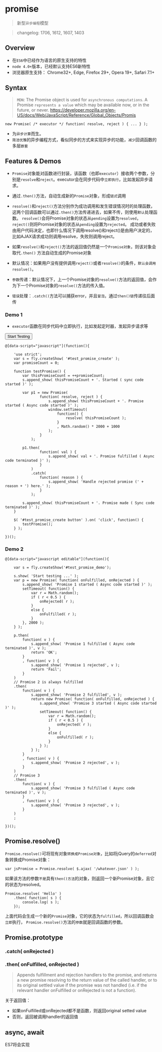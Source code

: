 # promise

> 新型`异步编程`模型

> changelog: 1706, 1612, 1607, 1403


## Overview

* 在`ES6`中已经作为语言的原生支持的特性
* `node 4.0+`版本，已经默认支持ES6新特性
* 浏览器原生支持： Chrome32+, Edge, Firefox 29+, Opera 19+, Safari 7.1+


<style type="text/css">
@import "http://258i.com/static/bower_components/snippets/css/mp/style.css";
</style>
<script src="http://258i.com/static/bower_components/jquery/dist/jquery.min.js"></script>
<script src="http://258i.com/static/bower_components/snippets/js/mp/fly.js"></script>



## Syntax

> `MDN`: The Promise object is used for `asynchronous computations`. A Promise `represents a value` which may be available now, or in the future, or never. <https://developer.mozilla.org/en-US/docs/Web/JavaScript/Reference/Global_Objects/Promis>

    new Promise( /* executor */ function( resolve, reject ) { ... } );

* 为`异步计算`而生。
* `简洁优雅`的异步编程方式，看似同步的方式来实现异步的功能，`减少`回调函数的多层`嵌套`



## Features & Demos

* `Promise`对象能对函数进行封装，该函数（也即`executor`）接收两个参数，分别是`resolve`和`reject`。executor会在同步代码中`立即执行`，比如发起异步请求。

* 通过`.then()`方法，自动生成新的`Promise`对象，形成`链式`调用

* `resolve()`和`reject()`方法分别作为成功调用和发生错误情况时的处理函数，
    这两个回调函数可以通过`.then()`方法传递进去，如果不传，则使用`默认`处理函数。
    `resolve()`会将Promise对象的状态从`pending`设置为`resolved`，
    `reject()`则将Promise对象的状态从`pending`设置为`rejected`。
    成功或者失败由用户代码决定，也即什么情况下调用resolve()和reject()是由用户决定的，
    比如AJAX请求成功则调用resolve，失败则调用reject。

* 如果`resolve()`和`reject()`方法的返回值仍然是一个`Promise对象`，则该对象会取代`.then()`
    方法自动生成的Promise对象

* 默认情况：如果用户没有提供调用`reject()`或者`resolve()`的条件，`默认会调用resolve()`。 

* `参数`传递：默认情况下，上一个Promise对象的`resolve()`方法的返回值，会作为下一个Promise对象的`resolve()`方法的传入值。

* `错误`处理：`.catch()`方法可以捕获error，并且`冒泡`，通过`then()链`传递往后面传



### Demo 1

* `executor`函数在同步代码中立即执行，比如发起定时器，发起异步请求等


<div id="test_promise_create" class="test">
<div class="test-panel">
<button>Start Testing</button>
</div>
<div class="test-console"></div>
<div class="test-container">

    @[data-script="javascript"](function(){

		'use strict';
        var s = fly.createShow( '#test_promise_create' );
		var promiseCount = 0;

		function testPromise() {
			var thisPromiseCount = ++promiseCount;
            s.append_show( thisPromiseCount + '. Started ( sync code started )' );

			var p1 = new Promise(
                    function( resolve, reject ) {
                        s.append_show( thisPromiseCount + '. Promise started ( Async code started )' );
                        window.setTimeout(
                            function() {
                                resolve( thisPromiseCount );
                            }
                            , Math.random() * 2000 + 1000
                        );
                    }
                );

			p1.then(
                    function( val ) {
                        s.append_show( val + '. Promise fulfilled ( Async code terminated )' );
                    }
                )
                .catch(
                    function( reason ) {
                        s.append_show( 'Handle rejected promise (' + reason + ') here.' );
                    }
                );

            s.append_show( thisPromiseCount + '. Promise made ( Sync code terminated )' );
		}

		$( '#test_promise_create button' ).on( 'click', function() {
			testPromise();	
		} );

    })();

</div>
</div>




### Demo 2


<div id="test_promise_demo" class="test">
<div class="test-console"></div>
<div class="test-panel">
</div>
<div class="test-container">

    @[data-script="javascript editable"](function(){

        var s = fly.createShow('#test_promise_demo');

        s.show( 'Start testing ...' );
        var p = new Promise( function( onFulfilled, onRejected ) {
            s.append_show( 'Promise 1 started ( Async code started )' );
            setTimeout( function() {
                var r = Math.random();
                if ( r < 0.5 ) {
                    onRejected( r );
                }
                else {
                    onFulfilled( r );
                }
            }, 2000 ); 
        } );

        p.then( 
            function( v ) {
                s.append_show( 'Promise 1 fulfilled ( Async code terminated )', v ); 
                return 'OK';
            } 
            , function( v ) {
                s.append_show( 'Promise 1 rejected', v ); 
                return 'Fail';
            }
        )
        // Promise 2 is always fulfilled
        .then(
            function( v ) {
                s.append_show( 'Promise 2 fulfilled', v );
                return new Promise( function( onFulfilled, onRejected ) {
                    s.append_show( 'Promise 3 started ( Async code started )' );
                    setTimeout( function() {
                        var r = Math.random();
                        if ( r < 0.5 ) {
                            onRejected( r );
                        }
                        else {
                            onFulfilled( r );
                        }
                    } );
                } );
            }
            , function( v ) {
                s.append_show( 'Promise 2 rejected', v );
            }
        )
        // Promise 3
        .then( 
            function( v ) {
                s.append_show( 'Promise 3 fulfilled ( Async code terminated )', v ); 
            }
            , function( v ) {
                s.append_show( 'Promise 3 rejected', v ); 
            }
        )
        ;

    })();

</div>
</div>



## Promise.resolve()

`Promise.resolve()`可将现有对象`转换成Promise对象`，比如将jQuery的`deferred`对象转换成Promise对象：

    var jsPromise = Promise.resolve( $.ajax( '/whatever.json' ) );

如果该方法的参数`不是`具有`then()方法`的对象，则返回一个新Promise对象，且它的状态为resolved。

    Promise.resolve( 'Hello' )
        .then( function( s ) {
            console.log( s );
        });

上面代码会生成一个新的`Promise`对象，它的状态为`fulfilled`，所以回调函数会`立即`执行，
`Promise.resolve()`方法的`参数`就是回调函数的参数。




## Promise.prototype

### .catch( onRejected )

### .then( onFulfilled, onRejected )

> Appends fulfillment and rejection handlers to the promise, and returns a new promise resolving to the return value of the called handler, or to its original settled value if the promise was not handled (i.e. if the relevant handler onFulfilled or onRejected is not a function).

关于返回值：

* 如果onFulfilled或onRejected都不是函数，则返回original setted value
* 否则，返回被调用handler的返回值




## async, await

ES7将会实现

